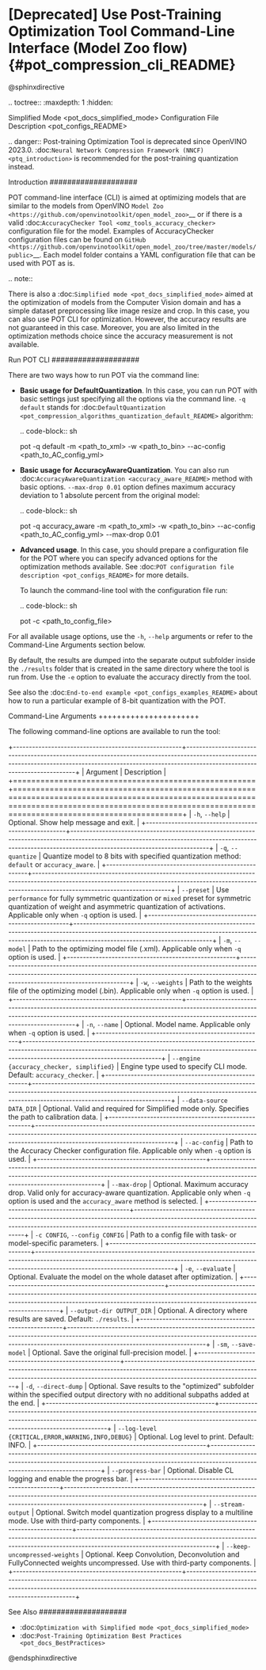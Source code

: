 # [Deprecated] Use Post-Training Optimization Tool Command-Line Interface (Model Zoo flow){#pot_compression_cli_README}

@sphinxdirective

.. toctree::
   :maxdepth: 1
   :hidden:

   Simplified Mode <pot_docs_simplified_mode>
   Configuration File Description  <pot_configs_README>


.. danger:: Post-training Optimization Tool is deprecated since OpenVINO 2023.0. :doc:`Neural Network Compression Framework (NNCF) <ptq_introduction>` is recommended for the post-training quantization instead.

Introduction
####################

POT command-line interface (CLI) is aimed at optimizing models that are similar to the models from OpenVINO `Model Zoo <https://github.com/openvinotoolkit/open_model_zoo>`__ or if there is a valid :doc:`AccuracyChecker Tool <omz_tools_accuracy_checker>` configuration file for the model. Examples of AccuracyChecker configuration files can be found on `GitHub <https://github.com/openvinotoolkit/open_model_zoo/tree/master/models/public>`__. Each model folder contains a YAML configuration file that can be used with POT as is.

.. note::

   There is also a :doc:`Simplified mode <pot_docs_simplified_mode>` aimed at the optimization of models from the Computer Vision domain and has a simple dataset preprocessing like image resize and crop. In this case, you can also use POT CLI for optimization. However, the accuracy results are not guaranteed in this case. Moreover, you are also limited in the optimization methods choice since the accuracy measurement is not available.


Run POT CLI
####################

There are two ways how to run POT via the command line:

- **Basic usage for DefaultQuantization**. In this case, you can run POT with basic settings just specifying all the options via the command line. ``-q default`` stands for :doc:`DefaultQuantization <pot_compression_algorithms_quantization_default_README>` algorithm:

  .. code-block:: sh

     pot -q default -m <path_to_xml> -w <path_to_bin> --ac-config <path_to_AC_config_yml>

- **Basic usage for AccuracyAwareQuantization**. You can also run :doc:`AccuracyAwareQuantization <accuracy_aware_README>` method with basic options. ``--max-drop 0.01`` option defines maximum accuracy deviation to 1 absolute percent from the original model:

  .. code-block:: sh

     pot -q accuracy_aware -m <path_to_xml> -w <path_to_bin> --ac-config <path_to_AC_config_yml> --max-drop 0.01


- **Advanced usage**. In this case, you should prepare a configuration file for the POT where you can specify advanced options for the optimization methods available. See :doc:`POT configuration file description <pot_configs_README>` for more details.

  To launch the command-line tool with the configuration file run:

  .. code-block:: sh

     pot -c <path_to_config_file>


For all available usage options, use the ``-h``, ``--help`` arguments or refer to the Command-Line Arguments section below.

By default, the results are dumped into the separate output subfolder inside the ``./results`` folder that is created 
in the same directory where the tool is run from. Use the ``-e`` option to evaluate the accuracy directly from the tool.

See also the :doc:`End-to-end example <pot_configs_examples_README>` about how to run a particular example of 8-bit
quantization with the POT.

Command-Line Arguments
++++++++++++++++++++++

The following command-line options are available to run the tool:

+-----------------------------------------------------+-------------------------------------------------------------------------------------------------------------------------------------------------------------------------------------------------------+
| Argument                                            | Description                                                                                                                                                                                           |
+=====================================================+=======================================================================================================================================================================================================+
| ``-h``, ``--help``                                  | Optional. Show help message and exit.                                                                                                                                                                 |
+-----------------------------------------------------+-------------------------------------------------------------------------------------------------------------------------------------------------------------------------------------------------------+
| ``-q``, ``--quantize``                              | Quantize model to 8 bits with specified quantization method: ``default`` or ``accuracy_aware``.                                                                                                       |
+-----------------------------------------------------+-------------------------------------------------------------------------------------------------------------------------------------------------------------------------------------------------------+
| ``--preset``                                        | Use ``performance`` for fully symmetric quantization or ``mixed`` preset for symmetric quantization of weight and asymmetric quantization of activations. Applicable only when ``-q`` option is used. |
+-----------------------------------------------------+-------------------------------------------------------------------------------------------------------------------------------------------------------------------------------------------------------+
| ``-m``, ``--model``                                 | Path to the optimizing model file (.xml). Applicable only when ``-q`` option is used.                                                                                                                 |
+-----------------------------------------------------+-------------------------------------------------------------------------------------------------------------------------------------------------------------------------------------------------------+
| ``-w``, ``--weights``                               | Path to the weights file of the optimizing model (.bin). Applicable only when ``-q`` option is used.                                                                                                  |
+-----------------------------------------------------+-------------------------------------------------------------------------------------------------------------------------------------------------------------------------------------------------------+
| ``-n``, ``--name``                                  | Optional. Model name. Applicable only when ``-q`` option is used.                                                                                                                                     |
+-----------------------------------------------------+-------------------------------------------------------------------------------------------------------------------------------------------------------------------------------------------------------+
| ``--engine {accuracy_checker, simplified}``         | Engine type used to specify CLI mode. Default: ``accuracy_checker``.                                                                                                                                  |
+-----------------------------------------------------+-------------------------------------------------------------------------------------------------------------------------------------------------------------------------------------------------------+
| ``--data-source DATA_DIR``                          | Optional. Valid and required for Simplified mode only. Specifies the path to calibration data.                                                                                                        |
+-----------------------------------------------------+-------------------------------------------------------------------------------------------------------------------------------------------------------------------------------------------------------+
| ``--ac-config``                                     | Path to the Accuracy Checker configuration file. Applicable only when ``-q`` option is used.                                                                                                          |
+-----------------------------------------------------+-------------------------------------------------------------------------------------------------------------------------------------------------------------------------------------------------------+
| ``--max-drop``                                      | Optional. Maximum accuracy drop. Valid only for accuracy-aware quantization. Applicable only when ``-q`` option is used and the ``accuracy_aware`` method is selected.                                |
+-----------------------------------------------------+-------------------------------------------------------------------------------------------------------------------------------------------------------------------------------------------------------+
| ``-c CONFIG``, ``--config CONFIG``                  | Path to a config file with task- or model-specific parameters.                                                                                                                                        |
+-----------------------------------------------------+-------------------------------------------------------------------------------------------------------------------------------------------------------------------------------------------------------+
| ``-e``, ``--evaluate``                              | Optional. Evaluate the model on the whole dataset after optimization.                                                                                                                                 |
+-----------------------------------------------------+-------------------------------------------------------------------------------------------------------------------------------------------------------------------------------------------------------+
| ``--output-dir OUTPUT_DIR``                         | Optional. A directory where results are saved. Default: ``./results``.                                                                                                                                |
+-----------------------------------------------------+-------------------------------------------------------------------------------------------------------------------------------------------------------------------------------------------------------+
| ``-sm``, ``--save-model``                           | Optional. Save the original full-precision model.                                                                                                                                                     |
+-----------------------------------------------------+-------------------------------------------------------------------------------------------------------------------------------------------------------------------------------------------------------+
| ``-d``, ``--direct-dump``                           | Optional. Save results to the "optimized" subfolder within the specified output directory with no additional subpaths added at the end.                                                               |
+-----------------------------------------------------+-------------------------------------------------------------------------------------------------------------------------------------------------------------------------------------------------------+
| ``--log-level {CRITICAL,ERROR,WARNING,INFO,DEBUG}`` | Optional. Log level to print. Default: INFO.                                                                                                                                                          |
+-----------------------------------------------------+-------------------------------------------------------------------------------------------------------------------------------------------------------------------------------------------------------+
| ``--progress-bar``                                  | Optional. Disable CL logging and enable the progress bar.                                                                                                                                             |
+-----------------------------------------------------+-------------------------------------------------------------------------------------------------------------------------------------------------------------------------------------------------------+
| ``--stream-output``                                 | Optional. Switch model quantization progress display to a multiline mode. Use with third-party components.                                                                                            |
+-----------------------------------------------------+-------------------------------------------------------------------------------------------------------------------------------------------------------------------------------------------------------+
| ``--keep-uncompressed-weights``                     | Optional. Keep Convolution, Deconvolution and FullyConnected weights uncompressed. Use with third-party components.                                                                                   |
+-----------------------------------------------------+-------------------------------------------------------------------------------------------------------------------------------------------------------------------------------------------------------+


See Also
####################

* :doc:`Optimization with Simplified mode <pot_docs_simplified_mode>`
* :doc:`Post-Training Optimization Best Practices <pot_docs_BestPractices>`

@endsphinxdirective
